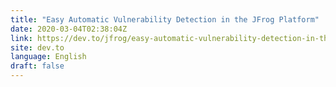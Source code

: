 ```yaml
---
title: "Easy Automatic Vulnerability Detection in the JFrog Platform"
date: 2020-03-04T02:38:04Z
link: https://dev.to/jfrog/easy-automatic-vulnerability-detection-in-the-jfrog-platform-5928?utm_medium=RSS&utm_source=news.12bit.vn
site: dev.to
language: English
draft: false
---
```

